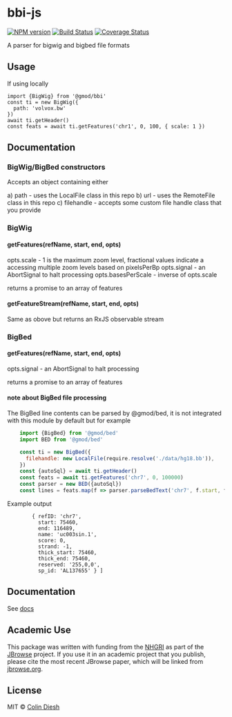 # bbi-js

[![NPM version](https://img.shields.io/npm/v/@gmod/bbi.svg?style=flat-square)](https://npmjs.org/package/@gmod/bbi)
[![Build Status](https://img.shields.io/travis/GMOD/bbi-js/master.svg?style=flat-square)](https://travis-ci.org/GMOD/bbi-js) [![Coverage Status](https://img.shields.io/codecov/c/github/GMOD/bbi-js/master.svg?style=flat-square)](https://codecov.io/gh/GMOD/bbi-js/branch/master)


A parser for bigwig and bigbed file formats

## Usage

If using locally

    import {BigWig} from '@gmod/bbi'
    const ti = new BigWig({
      path: 'volvox.bw'
    })
    await ti.getHeader()
    const feats = await ti.getFeatures('chr1', 0, 100, { scale: 1 })


## Documentation

### BigWig/BigBed constructors

Accepts an object containing either

a) path - uses the LocalFile class in this repo
b) url - uses the RemoteFile class in this repo
c) filehandle - accepts some custom file handle class that you provide


### BigWig

#### getFeatures(refName, start, end, opts)

opts.scale - 1 is the maximum zoom level, fractional values indicate a accessing multiple zoom levels based on pixelsPerBp
opts.signal - an AbortSignal to halt processing
opts.basesPerScale - inverse of opts.scale

returns a promise to an array of features

#### getFeatureStream(refName, start, end, opts)

Same as obove but returns an RxJS observable stream

### BigBed

#### getFeatures(refName, start, end, opts)

opts.signal - an AbortSignal to halt processing

returns a promise to an array of features

#### note about BigBed file processing

The BigBed line contents can be parsed by @gmod/bed, it is not integrated with this module by default but for example

```js
    import {BigBed} from '@gmod/bed'
    import BED from '@gmod/bed'

    const ti = new BigBed({
      filehandle: new LocalFile(require.resolve('./data/hg18.bb')),
    })
    const {autoSql} = await ti.getHeader()
    const feats = await ti.getFeatures('chr7', 0, 100000)
    const parser = new BED({autoSql})
    const lines = feats.map(f => parser.parseBedText('chr7', f.start, f.end, f.rest, 3))
```

Example output

```
        { refID: 'chr7',
          start: 75460,
          end: 116489,
          name: 'uc003sin.1',
          score: 0,
          strand: -1,
          thick_start: 75460,
          thick_end: 75460,
          reserved: '255,0,0',
          sp_id: 'AL137655' } ]
```


## Documentation

See [docs](docs/README.md)

## Academic Use

This package was written with funding from the [NHGRI](http://genome.gov) as part of the [JBrowse](http://jbrowse.org) project. If you use it in an academic project that you publish, please cite the most recent JBrowse paper, which will be linked from [jbrowse.org](http://jbrowse.org).

## License

MIT © [Colin Diesh](https://github.com/cmdcolin)


